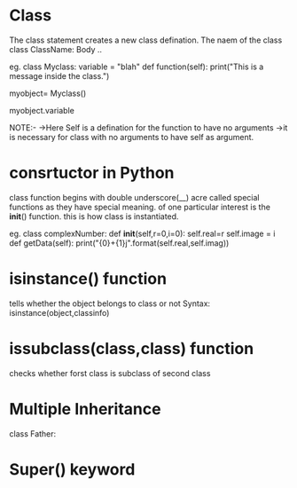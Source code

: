 # Class
The class statement creates a new class defination. The naem of the class
class ClassName:
  Body
  ..

 eg.
 class Myclass:
    variable = "blah"
    def function(self):
       print("This is a message inside the class.")

 myobject= Myclass()

 myobject.variable

NOTE:-
 ->Here Self is a defination for the function to have no arguments
 ->it is necessary for class with no arguments to have self as argument.

# consrtuctor in Python

 class function begins with double underscore(__) acre called special functions
 as they have special meaning. of one particular interest is the __init__() function.
 this is how class is instantiated.

 eg.
 class complexNumber:
     def __init__(self,r=0,i=0):
       self.real=r
       self.image = i
     def getData(self):
     print("{0}+{1}j".format(self.real,self.imag))

 # isinstance() function
  tells whether the object belongs to class or not 
  Syntax: isinstance(object,classinfo)

 # issubclass(class,class) function
 checks whether forst class is subclass of second class

 # Multiple Inheritance

 class Father:

# Super() keyword

